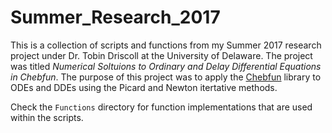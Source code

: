 # Summer_Research_2017

This is a collection of scripts and functions from my Summer 2017 research project under Dr. Tobin Driscoll at the University of Delaware.  The project was titled *Numerical Soltuions to Ordinary and Delay Differential Equations in Chebfun*. The purpose of this project was to apply the [Chebfun](http://www.chebfun.org/) library to ODEs and DDEs using the Picard and Newton itertative methods.

Check the `Functions` directory for function implementations that are used within the scripts.
